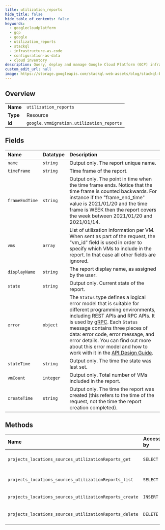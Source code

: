 ```yaml
---
title: utilization_reports
hide_title: false
hide_table_of_contents: false
keywords:
  - googlecloudplatform
  - gcp
  - google
  - utilization_reports
  - stackql
  - infrastructure-as-code
  - configuration-as-data
  - cloud inventory
description: Query, deploy and manage Google Cloud Platform (GCP) infrastructure and resources using SQL
custom_edit_url: null
image: https://storage.googleapis.com/stackql-web-assets/blog/stackql-blog-post-featured-image.png
---
```

  
    

## Overview
<table><tbody>
<tr><td><b>Name</b></td><td><code>utilization_reports</code></td></tr>
<tr><td><b>Type</b></td><td>Resource</td></tr>
<tr><td><b>Id</b></td><td><code>google.vmmigration.utilization_reports</code></td></tr>
</tbody></table>

## Fields
| Name | Datatype | Description |
|:-----|:---------|:------------|
| `name` | `string` | Output only. The report unique name. |
| `timeFrame` | `string` | Time frame of the report. |
| `frameEndTime` | `string` | Output only. The point in time when the time frame ends. Notice that the time frame is counted backwards. For instance if the "frame_end_time" value is 2021/01/20 and the time frame is WEEK then the report covers the week between 2021/01/20 and 2021/01/14. |
| `vms` | `array` | List of utilization information per VM. When sent as part of the request, the "vm_id" field is used in order to specify which VMs to include in the report. In that case all other fields are ignored. |
| `displayName` | `string` | The report display name, as assigned by the user. |
| `state` | `string` | Output only. Current state of the report. |
| `error` | `object` | The `Status` type defines a logical error model that is suitable for different programming environments, including REST APIs and RPC APIs. It is used by [gRPC](https://github.com/grpc). Each `Status` message contains three pieces of data: error code, error message, and error details. You can find out more about this error model and how to work with it in the [API Design Guide](https://cloud.google.com/apis/design/errors). |
| `stateTime` | `string` | Output only. The time the state was last set. |
| `vmCount` | `integer` | Output only. Total number of VMs included in the report. |
| `createTime` | `string` | Output only. The time the report was created (this refers to the time of the request, not the time the report creation completed). |
## Methods
| Name | Accessible by | Required Params | Description |
|:-----|:--------------|:----------------|:------------|
| `projects_locations_sources_utilizationReports_get` | `SELECT` | `name` | Gets a single Utilization Report. |
| `projects_locations_sources_utilizationReports_list` | `SELECT` | `parent` | Lists Utilization Reports of the given Source. |
| `projects_locations_sources_utilizationReports_create` | `INSERT` | `parent` | Creates a new UtilizationReport. |
| `projects_locations_sources_utilizationReports_delete` | `DELETE` | `name` | Deletes a single Utilization Report. |
